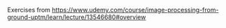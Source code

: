 Exercises from https://www.udemy.com/course/image-processing-from-ground-uptm/learn/lecture/13546680#overview
